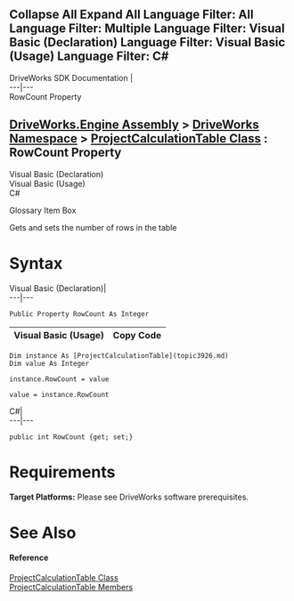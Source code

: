        

 Collapse All Expand All  Language Filter: All  Language Filter: Multiple  Language Filter: Visual Basic (Declaration) Language Filter: Visual Basic (Usage) Language Filter: C#  
---  
DriveWorks SDK Documentation  |   
---|---  
RowCount Property   
  
[DriveWorks.Engine Assembly](topic2156.md) > [DriveWorks Namespace](topic2159.md) > [ProjectCalculationTable Class](topic3926.md) : RowCount Property  
---  
  
Visual Basic (Declaration)    
Visual Basic (Usage)    
C# 

Glossary Item Box

Gets and sets the number of rows in the table 

# Syntax

Visual Basic (Declaration)|   
---|---  
      
    
    Public Property RowCount As Integer  
  
Visual Basic (Usage)| Copy Code  
---|---  
      
    
    Dim instance As [ProjectCalculationTable](topic3926.md)
    Dim value As Integer
     
    instance.RowCount = value
     
    value = instance.RowCount  
  
C#|   
---|---  
      
    
    public int RowCount {get; set;}  
  
# Requirements

**Target Platforms:** Please see DriveWorks software prerequisites.

# See Also

#### Reference

[ProjectCalculationTable Class](topic3926.md)   
[ProjectCalculationTable Members](topic3927.md)


